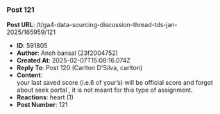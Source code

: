 ### Post 121
**Post URL**: /t/ga4-data-sourcing-discussion-thread-tds-jan-2025/165959/121
- **ID**: 591805
- **Author**: Ansh bansal (23f2004752)
- **Created At**: 2025-02-07T15:08:16.074Z
- **Reply To**: Post 120 (Carlton D'Silva, carlton)
- **Content**:  
  your last saved score (i.e.6 of your’s) will be official score and forgot about seek portal , it is not meant for this type of assignment.
- **Reactions**: heart (1)
- **Post Number**: 121

